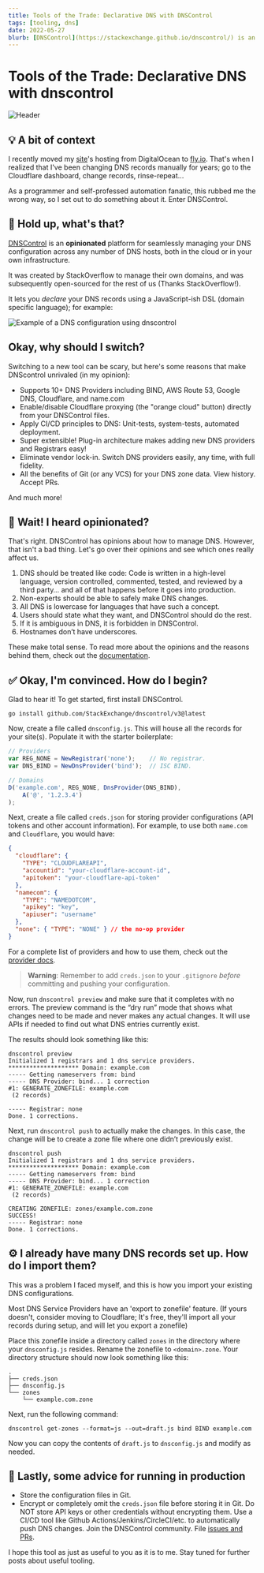 ```yaml
---
title: Tools of the Trade: Declarative DNS with DNSControl
tags: [tooling, dns]
date: 2022-05-27
blurb: [DNSControl](https://stackexchange.github.io/dnscontrol/) is an **opinionated** platform for seamlessly managing your DNS configuration across any number of DNS hosts, both in the cloud or in your own infrastructure.
---
```


# Tools of the Trade: Declarative DNS with dnscontrol

![Header](https://miro.medium.com/max/1400/0*5Y5xGZXg2_i4dDAb.png)

## 💡 A bit of context
I recently moved my [site](https://sphericalk.at)'s hosting from DigitalOcean to [fly.io](https://fly.io). That's when I realized that I've been changing DNS records manually for years; go to the Cloudflare dashboard, change records, rinse-repeat...

As a programmer and self-professed automation fanatic, this rubbed me the wrong way, so I set out to do something about it. Enter DNSControl.


## 🤔 Hold up, what's that?
[DNSControl](https://stackexchange.github.io/dnscontrol/) is an **opinionated** platform for seamlessly managing your DNS configuration across any number of DNS hosts, both in the cloud or in your own infrastructure.

It was created by StackOverflow to manage their own domains, and was subsequently open-sourced for the rest of us (Thanks StackOverflow!).

It lets you _declare_ your DNS records using a JavaScript-ish DSL (domain specific language); for example:

![Example of a DNS configuration using dnscontrol](https://dev-to-uploads.s3.amazonaws.com/uploads/articles/ofqaevh7g2vd0d1xidrp.png)

## Okay, why should I switch?
Switching to a new tool can be scary, but here's some reasons that make DNScontrol unrivaled (in my opinion):

- Supports 10+ DNS Providers including BIND, AWS Route 53, Google DNS, Cloudflare, and name.com
- Enable/disable Cloudflare proxying (the "orange cloud" button) directly from your DNSControl files.
- Apply CI/CD principles to DNS: Unit-tests, system-tests, automated deployment.
- Super extensible! Plug-in architecture makes adding new DNS providers and Registrars easy!
- Eliminate vendor lock-in. Switch DNS providers easily, any time, with full fidelity.
- All the benefits of Git (or any VCS) for your DNS zone data. View history. Accept PRs.

And much more!

## 🤨 Wait! I heard opinionated?
That's right. DNSControl has opinions about how to manage DNS. However, that isn't a bad thing. Let's go over their opinions and see which ones really affect us.

1. DNS should be treated like code:
Code is written in a high-level language, version controlled, commented, tested, and reviewed by a third party… and all of that happens before it goes into production.
2. Non-experts should be able to safely make DNS changes.
3. All DNS is lowercase for languages that have such a concept.
4. Users should state what they want, and DNSControl should do the rest.
5. If it is ambiguous in DNS, it is forbidden in DNSControl.
6. Hostnames don’t have underscores.

These make total sense. To read more about the opinions and the reasons behind them, check out the [documentation](https://stackexchange.github.io/dnscontrol/opinions).

## ✅ Okay, I'm convinced. How do I begin?
Glad to hear it! To get started, first install DNSControl.
```
go install github.com/StackExchange/dnscontrol/v3@latest
```

Now, create a file called `dnsconfig.js`. This will house all the records for your site(s). Populate it with the starter boilerplate:
```js
// Providers
var REG_NONE = NewRegistrar('none');    // No registrar.
var DNS_BIND = NewDnsProvider('bind');  // ISC BIND.

// Domains
D('example.com', REG_NONE, DnsProvider(DNS_BIND),
    A('@', '1.2.3.4')
);
```

Next, create a file called `creds.json` for storing provider configurations (API tokens and other account information). For example, to use both `name.com` and `Cloudflare`, you would have:
```json
{
  "cloudflare": {
    "TYPE": "CLOUDFLAREAPI",
    "accountid": "your-cloudflare-account-id",
    "apitoken": "your-cloudflare-api-token"
  },
  "namecom": {
    "TYPE": "NAMEDOTCOM",
    "apikey": "key",
    "apiuser": "username"
  },
  "none": { "TYPE": "NONE" } // the no-op provider
}
```

For a complete list of providers and how to use them, check out the [provider docs](https://stackexchange.github.io/dnscontrol/provider-list).

> **Warning**: Remember to add `creds.json` to your `.gitignore` _before_ committing and pushing your configuration.

Now, run `dnscontrol preview` and make sure that it completes with no errors. The preview command is the “dry run” mode that shows what changes need to be made and never makes any actual changes. It will use APIs if needed to find out what DNS entries currently exist.

The results should look something like this:
```
dnscontrol preview
Initialized 1 registrars and 1 dns service providers.
******************** Domain: example.com
----- Getting nameservers from: bind
----- DNS Provider: bind... 1 correction
#1: GENERATE_ZONEFILE: example.com
 (2 records)

----- Registrar: none
Done. 1 corrections.
```

Next, run `dnscontrol push` to actually make the changes. In this case, the change will be to create a zone file where one didn’t previously exist.

```
dnscontrol push
Initialized 1 registrars and 1 dns service providers.
******************** Domain: example.com
----- Getting nameservers from: bind
----- DNS Provider: bind... 1 correction
#1: GENERATE_ZONEFILE: example.com
 (2 records)

CREATING ZONEFILE: zones/example.com.zone
SUCCESS!
----- Registrar: none
Done. 1 corrections.
```

## ⚙️ I already have many DNS records set up. How do I import them?

This was a problem I faced myself, and this is how you import your existing DNS configurations.

Most DNS Service Providers have an 'export to zonefile' feature. (If yours doesn't, consider moving to Cloudflare; It's free, they'll import all your records during setup, and will let you export a zonefile)

Place this zonefile inside a directory called `zones` in the directory where your `dnsconfig.js` resides. Rename the zonefile to `<domain>.zone`. Your directory structure should now look something like this:
```
.
├── creds.json
├── dnsconfig.js
└── zones
    └── example.com.zone
```

Next, run the following command:
```
dnscontrol get-zones --format=js --out=draft.js bind BIND example.com
```

Now you can copy the contents of `draft.js` to `dnsconfig.js` and modify as needed.

## 🚀 Lastly, some advice for running in production
- Store the configuration files in Git.
- Encrypt or completely omit the `creds.json` file before storing it in Git. Do NOT store API keys or other credentials without encrypting them.
Use a CI/CD tool like Github Actions/Jenkins/CircleCI/etc. to automatically push DNS changes.
Join the DNSControl community. File [issues and PRs](https://github.com/StackExchange/dnscontrol).

I hope this tool as just as useful to you as it is to me. Stay tuned for further posts about useful tooling.